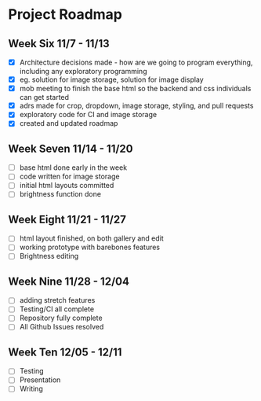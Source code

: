 # Project Roadmap

## Week Six 11/7 - 11/13

- [x] Architecture decisions made - how are we going to program everything, including any exploratory programming
- [x] eg. solution for image storage, solution for image display
- [x] mob meeting to finish the base html so the backend and css individuals can get started
- [x] adrs made for crop, dropdown, image storage, styling, and pull requests
- [x] exploratory code for CI and image storage 
- [x] created and updated roadmap 

## Week Seven 11/14 - 11/20

- [ ] base html done early in the week
- [ ] code written for image storage
- [ ] initial html layouts committed
- [ ] brightness  function done

## Week Eight 11/21 - 11/27

- [ ] html layout finished, on both gallery and edit
- [ ] working  prototype with barebones features
- [ ] Brightness editing

## Week Nine 11/28 - 12/04

- [ ] adding  stretch features
- [ ] Testing/CI all complete
- [ ] Repository fully complete
- [ ] All Github Issues resolved

## Week Ten 12/05 - 12/11

- [ ] Testing
- [ ] Presentation
- [ ] Writing
